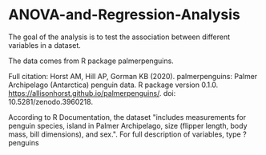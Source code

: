 # ANOVA-and-Regression-Analysis
The goal of the analysis is to test the association between different variables in a dataset.  

The data comes from R package palmerpenguins.

Full citation:
  Horst AM, Hill AP, Gorman KB (2020). palmerpenguins:
  Palmer Archipelago (Antarctica) penguin data. R
  package version 0.1.0.
  https://allisonhorst.github.io/palmerpenguins/. doi:
  10.5281/zenodo.3960218.

According to R Documentation, the dataset "includes measurements for penguin species, island in Palmer Archipelago, size (flipper length, body mass, bill dimensions), and sex.". 
For full description of variables, type ?penguins
